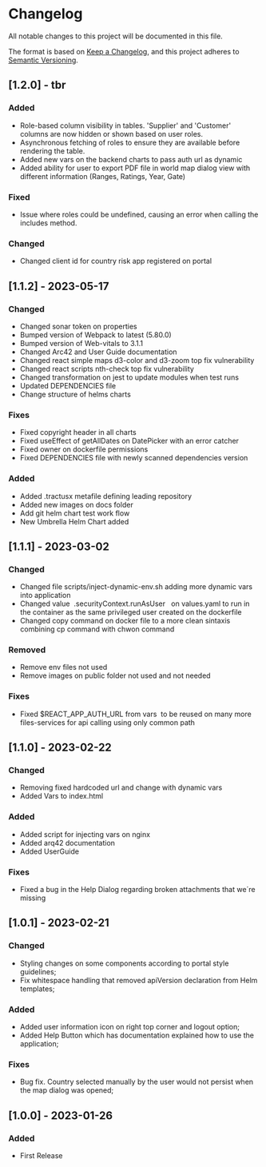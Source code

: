 # Changelog

All notable changes to this project will be documented in this file.

The format is based on [Keep a Changelog](https://keepachangelog.com/en/1.0.0/),
and this project adheres to [Semantic Versioning](https://semver.org/spec/v2.0.0.html).

## [1.2.0] - tbr

### Added
- Role-based column visibility in tables. 'Supplier' and 'Customer' columns are now hidden or shown based on user roles.
- Asynchronous fetching of roles to ensure they are available before rendering the table.
- Added new vars on the backend charts to pass auth url as dynamic 
- Added ability for user to export PDF file in world map dialog view with different information (Ranges, Ratings, Year, Gate)

### Fixed
- Issue where roles could be undefined, causing an error when calling the includes method.

### Changed
- Changed client id for country risk app registered on portal

## [1.1.2] -  2023-05-17

### Changed
- Changed sonar token on properties
- Bumped version of Webpack to latest (5.80.0)
- Bumped version of Web-vitals to 3.1.1
- Changed Arc42 and User Guide documentation
- Changed react simple maps d3-color and d3-zoom top fix vulnerability 
- Changed react scripts nth-check top fix vulnerability 
- Changed transformation on jest to update modules when test runs
- Updated DEPENDENCIES file
- Change structure of helms charts

### Fixes
- Fixed copyright header in all charts
- Fixed useEffect of getAllDates on DatePicker with an error catcher 
- Fixed owner on dockerfile permissions
- Fixed DEPENDENCIES file with newly scanned dependencies version

### Added
- Added .tractusx metafile defining leading repository
- Added new images on docs folder
- Add git helm chart test work flow
- New Umbrella Helm Chart added

## [1.1.1] - 2023-03-02

### Changed
- Changed file scripts/inject-dynamic-env.sh adding more dynamic vars into application
- Changed value  .securityContext.runAsUser   on values.yaml to run in the container as the same privileged user created on the dockerfile 
- Changed copy command on docker file to a more clean sintaxis combining cp command with chwon command

### Removed
- Remove env files not used
- Remove images on public folder not used and not needed

### Fixes
- Fixed $REACT_APP_AUTH_URL from vars  to be reused on many more files-services for api calling using only common path

## [1.1.0] - 2023-02-22

### Changed

- Removing fixed hardcoded url and change with dynamic vars
- Added Vars to index.html

### Added
- Added script for injecting vars on nginx
- Added arq42 documentation
- Added UserGuide

### Fixes
- Fixed a bug in the Help Dialog regarding broken attachments that we´re missing

## [1.0.1] - 2023-02-21

### Changed

- Styling changes on some components according to portal style guidelines;
- Fix whitespace handling that removed apiVersion declaration from Helm templates;

### Added

- Added user information icon on right top corner and logout option;
- Added Help Button which has documentation explained how to use the application;

### Fixes

- Bug fix. Country selected manually by the user would not persist when the map dialog was opened;

## [1.0.0] - 2023-01-26

### Added

- First Release


